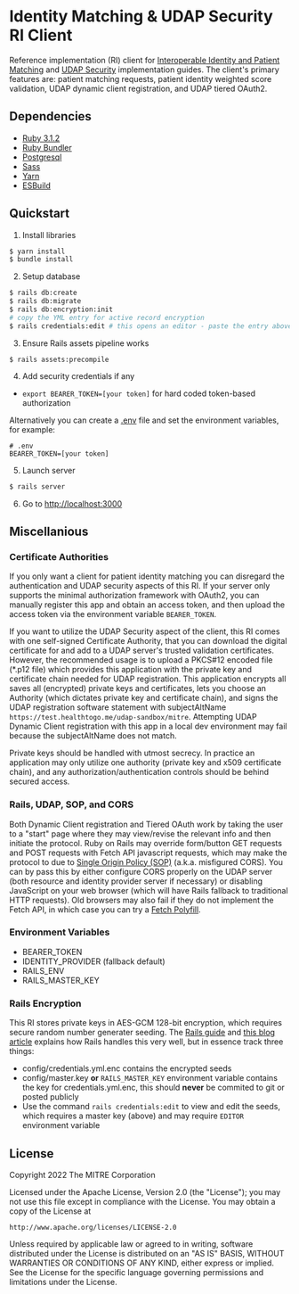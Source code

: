 # Identity Matching & UDAP Security RI Client
Reference implementation (RI) client for [Interoperable Identity and Patient Matching](http://build.fhir.org/ig/HL7/fhir-identity-matching-ig/) and [UDAP Security](https://build.fhir.org/ig/HL7/fhir-udap-security-ig/) implementation guides. The client's primary features are: patient matching requests, patient identity
weighted score validation, UDAP dynamic client registration, and UDAP tiered OAuth2.

## Dependencies
 - [Ruby 3.1.2](https://www.ruby-lang.org/en/)
 - [Ruby Bundler](https://bundler.io)
 - [Postgresql](https://www.postgresql.org/)
 - [Sass](https://sass-lang.com/)
 - [Yarn](https://yarnpkg.com/)
 - [ESBuild](https://esbuild.github.io/)

## Quickstart
1. Install libraries
```bash
$ yarn install
$ bundle install
```

2. Setup database
```bash
$ rails db:create
$ rails db:migrate
$ rails db:encryption:init
# copy the YML entry for active record encryption
$ rails credentials:edit # this opens an editor - paste the entry above here
```

3. Ensure Rails assets pipeline works
```
$ rails assets:precompile
```

4. Add security credentials if any
 - `export BEARER_TOKEN=[your token]` for hard coded token-based authorization

Alternatively you can create a [.env](https://github.com/bkeepers/dotenv#usage) file and set the environment variables, for example:
```dotenv
# .env
BEARER_TOKEN=[your token]
```

5. Launch server
```bash
$ rails server
```

6. Go to <http://localhost:3000>

## Miscellanious
### Certificate Authorities
If you only want a client for patient identity matching you can disregard the authentication and UDAP security aspects of this RI. If your server only supports the minimal authorization framework with OAuth2, you can manually register this app and obtain an access token, and then upload the access token via the environment variable `BEARER_TOKEN`.

If you want to utilize the UDAP Security aspect of the client, this RI comes with one self-signed Certificate Authority, that you can download the digital certificate for and add to a UDAP server's trusted validation certificates. However, the recommended usage is to upload a PKCS#12 encoded file (*.p12 file) which provides this application with the private key and certificate chain needed for UDAP registration. This application encrypts all saves all (encrypted) private keys and certificates, lets you choose an Authority (which dictates private key and certificate chain), and signs the UDAP registration software statement with subjectAltName `https://test.healthtogo.me/udap-sandbox/mitre`. Attempting UDAP Dynamic Client registration with this app in a local dev environment may fail because the subjectAltName does not match.

Private keys should be handled with utmost secrecy. In practice an application may only utilize one authority (private key and x509 certificate chain), and any authorization/authentication controls should be behind secured access.

### Rails, UDAP, SOP, and CORS
Both Dynamic Client registration and Tiered OAuth work by taking the user to a "start" page where they may view/revise the relevant info and then initiate the protocol. Ruby on Rails may override form/button GET requests and POST requests with Fetch API javascript requests, which may make the protocol to due to [Single Origin Policy (SOP)](https://developer.mozilla.org/en-US/docs/Web/Security/Same-origin_policy) (a.k.a. misfigured CORS). You can by pass this by either configure CORS properly on the UDAP server (both resource and identity provider server if necessary) or disabling JavaScript on your web browser (which will have Rails fallback to traditional HTTP requests). Old browsers may also fail if they do not implement the Fetch API, in which case you can try a [Fetch Polyfill](https://github.com/github/fetch).

### Environment Variables
 - BEARER_TOKEN
 - IDENTITY_PROVIDER (fallback default)
 - RAILS_ENV
 - RAILS_MASTER_KEY

### Rails Encryption
This RI stores private keys in AES-GCM 128-bit encryption, which requires secure random number generater seeding. The
[Rails guide](https://guides.rubyonrails.org/active_record_encryption.html) and [this blog article](https://blog.saeloun.com/2019/10/10/rails-6-adds-support-for-multi-environment-credentials.html)
explains how Rails handles this very well, but in essence track three things:
 - config/credentials.yml.enc contains the encrypted seeds
 - config/master.key **or** `RAILS_MASTER_KEY` environment variable contains the key for credentials.yml.enc, this should **never** be commited to git or posted publicly
 - Use the command `rails credentials:edit` to view and edit the seeds, which requires a master key (above) and may require `EDITOR` environment variable

## License

Copyright 2022 The MITRE Corporation

Licensed under the Apache License, Version 2.0 (the "License"); you may not use this file except in compliance with the License. You may obtain a copy of the License at
```
http://www.apache.org/licenses/LICENSE-2.0
```
Unless required by applicable law or agreed to in writing, software distributed under the License is distributed on an "AS IS" BASIS, WITHOUT WARRANTIES OR CONDITIONS OF ANY KIND, either express or implied. See the License for the specific language governing permissions and limitations under the License.

